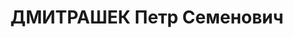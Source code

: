---
title: ДМИТРАШЕК Петр Семенович
description: "Род. в 1902, с. Дзыговка, Ямпольский у-д, Подольская губ. \n  Приговор:\
  \ 26.10.1937 – ВМН"
---